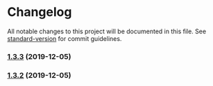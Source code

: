 # Changelog

All notable changes to this project will be documented in this file. See [standard-version](https://github.com/conventional-changelog/standard-version) for commit guidelines.

### [1.3.3](https://github.com/Zeemahh/Upsilon/compare/v1.3.2...v1.3.3) (2019-12-05)

### [1.3.2](https://github.com/Zeemahh/Upsilon/compare/v1.3.1...v1.3.2) (2019-12-05)
